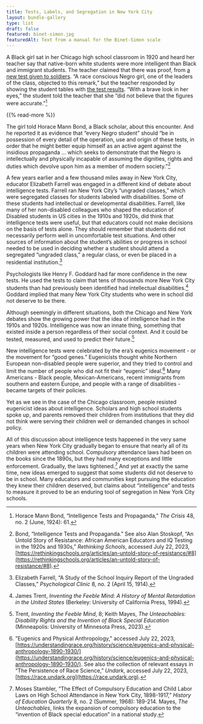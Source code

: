 ```yaml
---
title: Tests, Labels, and Segregation in New York City
layout: bundle-gallery
type: list
draft: false
featured: binet-simon.jpg
featuredAlt: Text from a manual for the Binet-Simon scale
---
```


A Black girl sat in her Chicago high school classroom in 1920 and heard her teacher say that native-born white students were more intelligent than Black and immigrant students. The teacher claimed that there was proof, from [a new test given to soldiers](/gallery/army-test). “A race conscious Negro girl, one of the leaders of the class, objected to this remark,” but the teacher responded by showing the student tables with [the test results](gallery/army-test). “With a brave look in her eyes,” the student told the teacher that she “did not believe that the figures were accurate.”[^1]

{{% read-more %}}

The girl told Horace Mann Bond, a Black scholar, about this encounter. And he reported it as evidence that “every Negro student” should “be in possession of every detail of the operation, use and origin of these tests, in order that he might better equip himself as an active agent against the insidious propaganda … which seeks to demonstrate that the Negro is intellectually and physically incapable of assuming the dignities, rights and duties which devolve upon him as a member of modern society.”[^2]

A few years earlier and a few thousand miles away in New York City, educator Elizabeth Farrell was engaged in a different kind of debate about intelligence tests. Farrell ran New York City’s “ungraded classes,” which were segregated classes for students labeled with disabilities. Some of these students had intellectual or developmental disabilities. Farrell, like many of her non-disabled colleagues who shaped the education of Disabled students in US cities in the 1910s and 1920s, did think that intelligence tests were useful, but that educators could not make decisions on the basis of tests alone. They should remember that students did not necessarily perform well in uncomfortable test situations. And other sources of information about the student’s abilities or progress in school needed to be used in deciding whether a student should attend a segregated “ungraded class,” a regular class, or even be placed in a residential institution.[^3]

Psychologists like Henry F. Goddard had far more confidence in the new tests. He used the tests to claim that tens of thousands more New York City students than had previously been identified had intellectual disabilities.[^4] Goddard implied that many New York City students who were in school did not deserve to be there.

Although seemingly in different situations, both the Chicago and New York debates show the growing power that the idea of intelligence had in the 1910s and 1920s. Intelligence was now an innate thing, something that existed inside a person regardless of their social context. And it could be tested, measured, and used to predict their future.[^5]

New intelligence tests were celebrated by the era’s eugenics movement - or the movement for “good genes.” Eugenicists thought white Northern European non-disabled people were superior, and they tried to control and limit the number of people who did not fit their “eugenic” ideal.[^6] Many Americans - Black people, Mexican-Americans, recent immigrants from southern and eastern Europe, and people with a range of disabilities - became targets of their policies.

Yet as we see in the case of the Chicago classroom, people resisted eugenicist ideas about intelligence. Scholars and high school students spoke up, and parents removed their children from institutions that they did not think were serving their children well or demanded changes in school policy.

All of this discussion about intelligence tests happened in the very same years when New York City gradually began to ensure that nearly all of its children were attending school. Compulsory attendance laws had been on the books since the 1890s, but they had many exceptions and little enforcement. Gradually, the laws tightened.[^7] And yet at exactly the same time, new ideas emerged to suggest that some students did not deserve to be in school. Many educators and communities kept pursuing the education they knew their children deserved, but claims about “intelligence” and tests to measure it proved to be an enduring tool of segregation in New York City schools.

[^1]: Horace Mann Bond, “Intelligence Tests and Propaganda,” *The Crisis* 48, no. 2 (June, 1924): 61. 

[^2]: Bond, “Intelligence Tests and Propaganda.” See also Alan Stoskopf, “An Untold Story of Resistance: African American Educators and IQ Testing in the 1920s and 1930s,” *Rethinking Schools*, accessed July 22, 2023, [https://rethinkingschools.org/articles/an-untold-story-of-resistance/#8](https://rethinkingschools.org/articles/an-untold-story-of-resistance/#8).

[^3]: Elizabeth Farrell, “A Study of the School Inquiry Report of the Ungraded Classes,” *Psychological Clinic* 8, no. 2 (April 15, 1914). 

[^4]: James Trent, *Inventing the Feeble Mind: A History of Mental Retardation in the United States* (Berkeley: University of California Press, 1994).

[^5]: Trent, *Inventing the Feeble Mind*, 8; Keith Mayes, *The Unteachables: Disability Rights and the Invention of Black Special Education* (Minneapolis: University of Minnesota Press, 2023).

[^6]: ”Eugenics and Physical Anthropology,” accessed July 22, 2023, [https://understandingrace.org/history/science/eugenics-and-physical-anthropology-1890-1930/](https://understandingrace.org/history/science/eugenics-and-physical-anthropology-1890-1930/). See also the collection of relevant essays in “The Persistence of Race Science,” *Undark*, accessed July 22, 2023, [https://race.undark.org](https://race.undark.org).

[^7]: Moses Stambler, “The Effect of Compulsory Education and Child Labor Laws on High School Attendance in New York City, 1898-1917,”  *History of Education Quarterly* 8, no. 2 (Summer, 1968): 189-214. Mayes, *The Unteachables*, links the expansion of compulsory education to the “invention of Black special education” in a national study.
